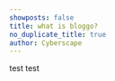 ```yaml
---
showposts: false
title: what is bloggo?
no_duplicate_title: true
author: Cyberscape
---
```


test test
